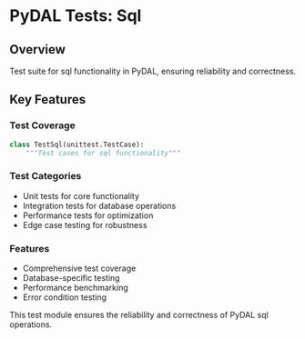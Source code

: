 # PyDAL Tests: Sql

## Overview
Test suite for sql functionality in PyDAL, ensuring reliability and correctness.

## Key Features

### Test Coverage
```python
class TestSql(unittest.TestCase):
    """Test cases for sql functionality"""
```

### Test Categories
- Unit tests for core functionality
- Integration tests for database operations
- Performance tests for optimization
- Edge case testing for robustness

### Features
- Comprehensive test coverage
- Database-specific testing
- Performance benchmarking
- Error condition testing

This test module ensures the reliability and correctness of PyDAL sql operations.
